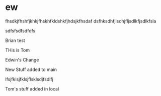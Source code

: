 # ew


fhsdkjfhshfjkhkjfhskhfkldshkfjhdsjkfhsdaf
dsfhksdhfjlsdhjfljsdlkfjsdlkfsla


sdfsfsdfsdfdfs



Brian test

THis is Tom

Edwin's Change


New Stuff added to main



lfsjfklsjfklsjflsklsdjfsdlfj


Tom's stuff added in local
